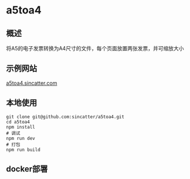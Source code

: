 # a5toa4

## 概述
将A5的电子发票转换为A4尺寸的文件，每个页面放置两张发票，并可缩放大小

## 示例网站
[a5toa4.sincatter.com](https://a5toa4.sincatter.com/)

## 本地使用
```shell
git clone git@github.com:sincatter/a5toa4.git
cd a5toa4
npm install
# 调试
npm run dev
# 打包
npm run build
```
## docker部署
```shell

```